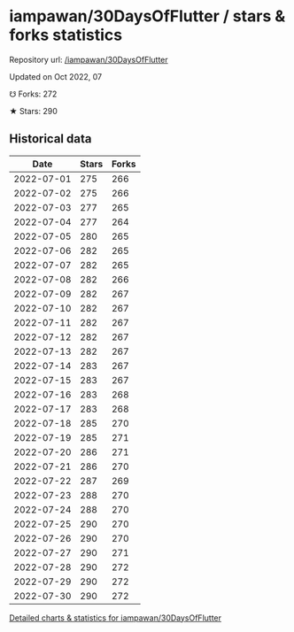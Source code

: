 # iampawan/30DaysOfFlutter / stars & forks statistics

Repository url: [/iampawan/30DaysOfFlutter](https://github.com/iampawan/30DaysOfFlutter)

Updated on Oct 2022, 07

☋ Forks: 272

★ Stars: 290

## Historical data
| Date | Stars | Forks |
|------|-------|-------|
| 2022-07-01 | 275 | 266 | 
| 2022-07-02 | 275 | 266 | 
| 2022-07-03 | 277 | 265 | 
| 2022-07-04 | 277 | 264 | 
| 2022-07-05 | 280 | 265 | 
| 2022-07-06 | 282 | 265 | 
| 2022-07-07 | 282 | 265 | 
| 2022-07-08 | 282 | 266 | 
| 2022-07-09 | 282 | 267 | 
| 2022-07-10 | 282 | 267 | 
| 2022-07-11 | 282 | 267 | 
| 2022-07-12 | 282 | 267 | 
| 2022-07-13 | 282 | 267 | 
| 2022-07-14 | 283 | 267 | 
| 2022-07-15 | 283 | 267 | 
| 2022-07-16 | 283 | 268 | 
| 2022-07-17 | 283 | 268 | 
| 2022-07-18 | 285 | 270 | 
| 2022-07-19 | 285 | 271 | 
| 2022-07-20 | 286 | 271 | 
| 2022-07-21 | 286 | 270 | 
| 2022-07-22 | 287 | 269 | 
| 2022-07-23 | 288 | 270 | 
| 2022-07-24 | 288 | 270 | 
| 2022-07-25 | 290 | 270 | 
| 2022-07-26 | 290 | 270 | 
| 2022-07-27 | 290 | 271 | 
| 2022-07-28 | 290 | 272 | 
| 2022-07-29 | 290 | 272 | 
| 2022-07-30 | 290 | 272 | 


[Detailed charts & statistics for iampawan/30DaysOfFlutter](https://reviewgithub.com/rep/iampawan/30DaysOfFlutter)
